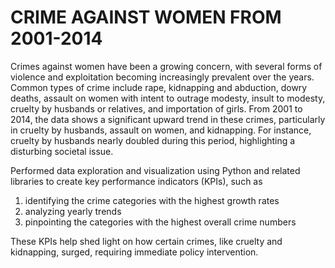 # CRIME AGAINST WOMEN FROM 2001-2014

Crimes against women have been a growing concern, with several forms of violence and exploitation becoming increasingly prevalent over the years. 
Common types of crime include rape, kidnapping and abduction, dowry deaths, assault on women with intent to outrage modesty, insult to modesty, cruelty by husbands or relatives, and importation of girls. 
From 2001 to 2014, the data shows a significant upward trend in these crimes, particularly in cruelty by husbands, assault on women, and kidnapping. For instance, cruelty by husbands nearly doubled during 
this period, highlighting a disturbing societal issue. 

Performed data exploration and visualization using Python and related libraries to create key performance indicators (KPIs), such as 
1. identifying the crime categories with the highest growth rates
2. analyzing yearly trends
3. pinpointing the categories with the highest overall crime numbers

These KPIs help shed light on how certain crimes, like cruelty and kidnapping, surged, requiring immediate policy intervention.
